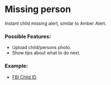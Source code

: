 # Missing person

Instant child missing alert, similar to Amber Alert.

### Possible Features:

* Upload child/persons photo.
* Show tips about what to do next.

### Example:
* [FBI Child ID](https://itunes.apple.com/us/app/fbi-child-id/id446158585?ls=1&mt=8)
